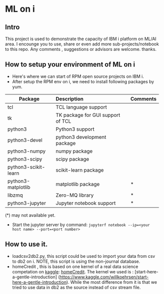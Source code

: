 # ML on i
## Intro
  This project is used to demonstrate the capacity of IBM i platform on ML/AI area. I encounge you to use, share or even add more sub-projects/notebook to this repo.  Any comments , suggestions or advisors are welcome. thanks.

## How to setup your environment of ML on i
+ Here's where we can start of RPM open source projects on IBM i. 
+ After setup the RPM env on i, we need to install following packages by yum.

Package|Description|Comments
--|:--|:--
tcl|TCL language support|
tk|TK package for GUI support of TCL|
python3|Python3 support|
python3-devel|python3 development package|
python3-numpy|numpy package  |
python3-scipy|scipy package|
python3-scikit-learn|scikit-learn package|
python3-matplotlib|matplotlib package|*
libzmq|Zero-MQ library|*
python3-jupyter|Jupyter notebook support|*

 (*) may not available yet.
+ Start the jupyter server by command:
  `jupyterf notebook --ip=<your host name> --port=<port number>`

## How to use it.
- loadcsv2db2.py, this script could be used to import your data from csv to db2 on i. NOTE, this script is using the non-journal database.
- homeCredit , this is based on one kernel of a real data science competation on [kaggle](https://www.kaggle.com/): [homeCredit]( https://www.kaggle.com/c/home-credit-default-risk). The kernel we used is : [start-here-a-gentle-introduction] (https://www.kaggle.com/willkoehrsen/start-here-a-gentle-introduction). While the most difference from it is that we tried to use data in db2 as the source instead of csv stream file.
